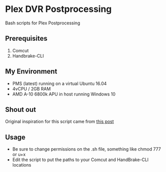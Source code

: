 # Plex DVR Postprocessing
Bash scripts for Plex Postprocessing

## Prerequisites
1. Comcut
2. Handbrake-CLI

## My Environment
* PMS (latest) running on a virtual Ubuntu 16.04
* 4vCPU / 2GB RAM
* AMD A-10 6800k APU in host running Windows 10

## Shout out
Original inspiration for this script came from [this post](http://forums.plex.tv/discussion/280289/plexdvr-post-processing-script-comcut-ccextractor-and-ffmpeg#latest)

## Usage
* Be sure to change permissions on the .sh file, something like chmod 777 or u+x
* Edit the script to put the paths to your Comcut and HandBrake-CLI locations
